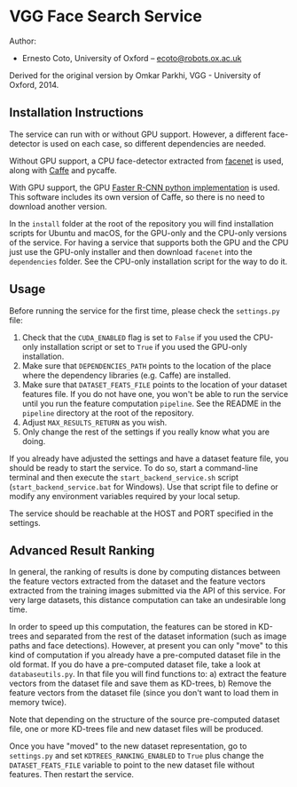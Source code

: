 VGG Face Search Service
=======================

Author:

 + Ernesto Coto, University of Oxford – <ecoto@robots.ox.ac.uk>

Derived for the original version by Omkar Parkhi, VGG - University of Oxford, 2014.

Installation Instructions
-------------------------

The service can run with or without GPU support. However, a different face-detector is used on each case, so different dependencies are needed.

Without GPU support, a CPU face-detector extracted from [facenet](https://github.com/davidsandberg/facenet) is used, along with [Caffe](https://github.com/BVLC/caffe) and pycaffe.

With GPU support, the GPU [Faster R-CNN python implementation](https://github.com/rbgirshick/py-faster-rcnn ) is used. This software includes its own version of Caffe, so there is no need to download another version.

In the `install` folder at the root of the repository you will find installation scripts for Ubuntu and macOS, for the GPU-only and the CPU-only versions of the service. For having a service that supports both the GPU and the CPU just use the GPU-only installer and then download `facenet` into the `dependencies` folder. See the CPU-only installation script for the way to do it.

Usage
-----

Before running the service for the first time, please check the `settings.py` file:

 1. Check that the `CUDA_ENABLED` flag is set to `False` if you used the CPU-only installation script or set to `True` if you used the GPU-only installation.
 2. Make sure that `DEPENDENCIES_PATH` points to the location of the place where the dependency libraries (e.g. Caffe) are installed.
 3. Make sure that `DATASET_FEATS_FILE` points to the location of your dataset features file. If you do not have one, you won't be able to run the service until you run the feature computation `pipeline`. See the README in the `pipeline` directory at the root of the repository.
 4. Adjust `MAX_RESULTS_RETURN` as you wish.
 5. Only change the rest of the settings if you really know what you are doing.

If you already have adjusted the settings and have a dataset feature file, you should be ready to start the service. To do so, start a command-line terminal and then execute the `start_backend_service.sh` script (`start_backend_service.bat` for Windows). Use that script file to define or modify any environment variables required by your local setup.

The service should be reachable at the HOST and PORT specified in the settings.

Advanced Result Ranking
-----------------------

In general, the ranking of results is done by computing distances between the feature vectors extracted from the dataset and the feature vectors extracted from the training images submitted via the API of this service. For very large datasets, this distance computation can take an undesirable long time.

In order to speed up this computation, the features can be stored in KD-trees and separated from the rest of the dataset information (such as image paths and face detections). However, at present you can only "move" to this kind of computation if you already have a pre-computed dataset file in the old format. If you do have a pre-computed dataset file, take a look at `databaseutils.py`. In that file you will find functions to: a) extract the feature vectors from the dataset file and save them as KD-trees, b) Remove the feature vectors from the dataset file (since you don't want to load them in memory twice).

Note that depending on the structure of the source pre-computed dataset file, one or more KD-trees file and new dataset files will be produced.

Once you have "moved" to the new dataset representation, go to `settings.py` and set `KDTREES_RANKING_ENABLED` to `True` plus change the `DATASET_FEATS_FILE` variable to point to the new dataset file without features. Then restart the service.
